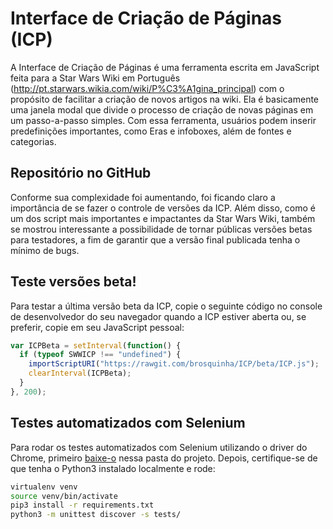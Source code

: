 # Interface de Criação de Páginas (ICP)
A Interface de Criação de Páginas é uma ferramenta escrita em JavaScript feita para a Star Wars Wiki em Português (http://pt.starwars.wikia.com/wiki/P%C3%A1gina_principal) com o propósito de facilitar a criação de novos artigos na wiki. Ela é basicamente uma janela modal que divide o processo de criação de novas páginas em um passo-a-passo simples. 
Com essa ferramenta, usuários podem inserir predefinições importantes, como Eras e infoboxes, além de fontes e categorias.

## Repositório no GitHub
Conforme sua complexidade foi aumentando, foi ficando claro a importância de se fazer o controle de versões da ICP. Além disso, como é um dos script mais importantes e impactantes da Star Wars Wiki, também se mostrou interessante a possibilidade de tornar públicas versões betas para testadores, a fim de garantir que a versão final publicada tenha o mínimo de bugs. 

## Teste versões beta!
Para testar a última versão beta da ICP, copie o seguinte código no console de desenvolvedor do seu navegador quando a ICP estiver aberta ou, se preferir, copie em seu JavaScript pessoal: 
```javascript
var ICPBeta = setInterval(function() {
  if (typeof SWWICP !== "undefined") {
    importScriptURI("https://rawgit.com/brosquinha/ICP/beta/ICP.js");
    clearInterval(ICPBeta);
  }
}, 200);
```

## Testes automatizados com Selenium

Para rodar os testes automatizados com Selenium utilizando o driver do Chrome, primeiro [baixe-o](https://sites.google.com/a/chromium.org/chromedriver/downloads) nessa pasta do projeto. Depois, certifique-se de que tenha o Python3 instalado localmente e rode:

```bash
virtualenv venv
source venv/bin/activate
pip3 install -r requirements.txt
python3 -m unittest discover -s tests/
```
